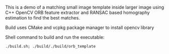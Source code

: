This is a demo of a matching small image template inside larger image using C++ OpenCV ORB feature extractor and RANSAC based homography estimation to find the best matches.

Build uses CMake and vcpkg package manager to install opencv library

Shell command to build and run the executable:

```
./build.sh; ./build/./build/orb_template   
```
